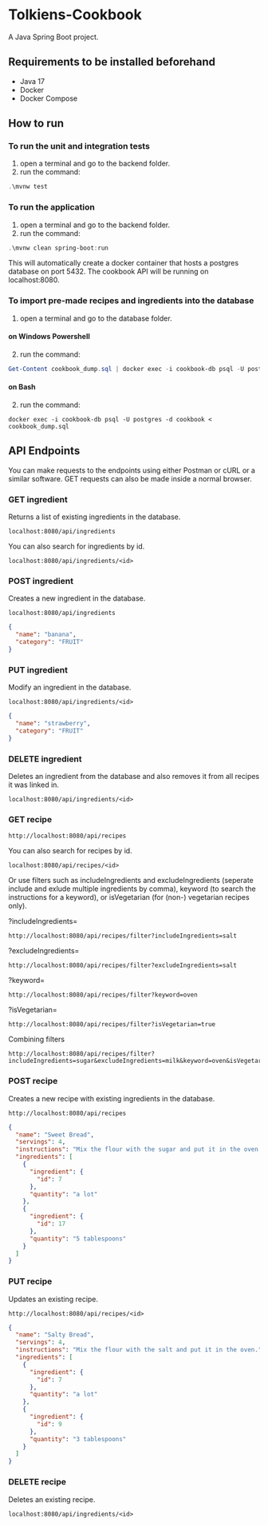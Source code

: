 # Tolkiens-Cookbook
A Java Spring Boot project.

## Requirements to be installed beforehand
- Java 17
- Docker
- Docker Compose

## How to run
### To run the unit and integration tests
1. open a terminal and go to the backend folder. 
2. run the command: 
```PowerShell
.\mvnw test
```

### To run the application
1. open a terminal and go to the backend folder.
2. run the command: 
```PowerShell
.\mvnw clean spring-boot:run
```

This will automatically create a docker container that hosts a postgres database on port 5432. The cookbook API will be running on localhost:8080.

### To import pre-made recipes and ingredients into the database
1. open a terminal and go to the database folder.

#### on Windows Powershell
2. run the command: 
```PowerShell
Get-Content cookbook_dump.sql | docker exec -i cookbook-db psql -U postgres -d cookbook
```

#### on Bash
2. run the command: 
```Shell
docker exec -i cookbook-db psql -U postgres -d cookbook < cookbook_dump.sql
```

## API Endpoints
You can make requests to the endpoints using either Postman or cURL or a similar software. GET requests can also be made inside a normal browser.

### GET ingredient
Returns a list of existing ingredients in the database.

```
localhost:8080/api/ingredients
```

You can also search for ingredients by id.

```
localhost:8080/api/ingredients/<id>
```

### POST ingredient
Creates a new ingredient in the database. 

```
localhost:8080/api/ingredients
```
```JSON
{
  "name": "banana",
  "category": "FRUIT"
}
```

### PUT ingredient
Modify an ingredient in the database.

```
localhost:8080/api/ingredients/<id>
```
```JSON
{
  "name": "strawberry",
  "category": "FRUIT"
}
```

### DELETE ingredient
Deletes an ingredient from the database and also removes it from all recipes it was linked in.

```
localhost:8080/api/ingredients/<id>
```

### GET recipe
```
http://localhost:8080/api/recipes
```

You can also search for recipes by id.
```
localhost:8080/api/recipes/<id>
```

Or use filters such as includeIngredients and excludeIngredients (seperate include and exlude multiple ingredients by comma), keyword (to search the instructions for a keyword), or isVegetarian (for (non-) vegetarian recipes only).

?includeIngredients=<list>
``` 
http://localhost:8080/api/recipes/filter?includeIngredients=salt
```

?excludeIngredients=<list>
``` 
http://localhost:8080/api/recipes/filter?excludeIngredients=salt
```

?keyword=<text>
```
http://localhost:8080/api/recipes/filter?keyword=oven
```

?isVegetarian=<boolean>
```
http://localhost:8080/api/recipes/filter?isVegetarian=true
```

Combining filters
```
http://localhost:8080/api/recipes/filter?includeIngredients=sugar&excludeIngredients=milk&keyword=oven&isVegetarian=false
```

### POST recipe
Creates a new recipe with existing ingredients in the database.
```
http://localhost:8080/api/recipes
```

```JSON
{
  "name": "Sweet Bread",
  "servings": 4,
  "instructions": "Mix the flour with the sugar and put it in the oven.",
  "ingredients": [
    {
      "ingredient": {
        "id": 7
      },
      "quantity": "a lot"
    },
    {
      "ingredient": {
        "id": 17
      },
      "quantity": "5 tablespoons"
    }
  ]
}
```

### PUT recipe
Updates an existing recipe.
```
http://localhost:8080/api/recipes/<id>
```

```JSON
{
  "name": "Salty Bread",
  "servings": 4,
  "instructions": "Mix the flour with the salt and put it in the oven.",
  "ingredients": [
    {
      "ingredient": {
        "id": 7
      },
      "quantity": "a lot"
    },
    {
      "ingredient": {
        "id": 9
      },
      "quantity": "3 tablespoons"
    }
  ]
}
```

### DELETE recipe
Deletes an existing recipe.
```
localhost:8080/api/ingredients/<id>
```